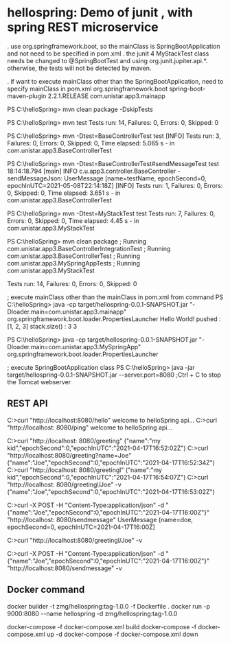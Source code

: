 # hellospring: Demo of junit , with spring REST microservice
   . use org.springframework.boot, so the mainClass is SpringBootApplication and not need to be specified in pom.xml
   . the junit 4 MyStackTest class needs be changed to @SpringBootTest and using org.junit.jupiter.api.*. 
     otherwise, the tests will not be detected by maven.

   . if want to execute mainClass other than the SpringBootApplication, need to specify mainClass in pom.xml 
         <plugin>
             <groupId>org.springframework.boot</groupId>
             <artifactld>spring-boot-maven-plugin</artifactld>
             <version>2.2.1.RELEASE</version>
             <configuration>
                <mainClass>com.unistar.app3.mainapp</mainClass>
             </configuration>
         </plugin>

PS C:\helloSpring> mvn clean package -DskipTests

PS C:\helloSpring> mvn test
   Tests run: 14, Failures: 0, Errors: 0, Skipped: 0

PS C:\helloSpring> mvn -Dtest=BaseControllerTest test
   [INFO] Tests run: 3, Failures: 0, Errors: 0, Skipped: 0, Time elapsed: 5.065 s - in com.unistar.app3.BaseControllerTest

PS C:\helloSpring> mvn -Dtest=BaseControllerTest#sendMessageTest test
   18:14:18.794 [main] INFO c.u.app3.controller.BaseController - sendMessageJson: UserMessage [name=testName, epochSecond=0, 
   epochInUTC=2021-05-08T22:14:18Z]
   [INFO] Tests run: 1, Failures: 0, Errors: 0, Skipped: 0, Time elapsed: 3.651 s - in com.unistar.app3.BaseControllerTest

PS C:\helloSpring> mvn -Dtest=MyStackTest test
   Tests run: 7, Failures: 0, Errors: 0, Skipped: 0, Time elapsed: 4.45 s - in com.unistar.app3.MyStackTest

PS C:\helloSpring> mvn clean package
   ; Running com.unistar.app3.BaseControllerIntegrationTest 
   ; Running com.unistar.app3.BaseControllerTest
   ; Running com.unistar.app3.MySpringAppTests
   ; Running com.unistar.app3.MyStackTest
   
   Tests run: 14, Failures: 0, Errors: 0, Skipped: 0

; execute mainClass other than the mainClass in pom.xml from command
PS C:\helloSpring> java -cp target/hellospring-0.0.1-SNAPSHOT.jar "-Dloader.main=com.unistar.app3.mainapp" 
org.springframework.boot.loader.PropertiesLauncher
   Hello World!
   pushed : [1, 2, 3]
   stack.size() : 3
   3

PS C:\helloSpring> java -cp target/hellospring-0.0.1-SNAPSHOT.jar "-Dloader.main=com.unistar.app3.MySpringApp" 
org.springframework.boot.loader.PropertiesLauncher

; execute SpringBootApplication class
PS C:\helloSpring> java -jar target/hellospring-0.0.1-SNAPSHOT.jar --server.port=8080 
  ;Ctrl + C to stop the Tomcat webserver

## REST API
C:\>curl "http://localhost:8080/hello"
welcome to helloSpring api...
C:\>curl "http://localhost: 8080/ping"
welcome to helloSpring api...

C:\>curl "http://localhost: 8080/greeting"
("name":"my kid","epochSecond":0,"epochInUTC":"2021-04-17T16:52:02Z") 
C:\>curl "http://localhost:8080/greeting?name=Joe"
("name":"Joe","epochSecond":0,"epochInUTC":"2021-04-17T16:52:34Z")
C:\>curl "http://localhost: 8080/greetingl"
("name":"my kid","epochSecond":0,"epochInUTC":"2021-04-17T16:54:07Z") 
C:\>curl "http://localhost: 8080/greetingl/Joe" -v
("name":"Joe","epochSecond":0,"epochInUTC":"2021-04-17T16:53:02Z")

C:\>curl -X POST -H "Content-Type:application/json" -d "{\"name\":\"Joe\",\"epochSecond\":0,\"epochInUTC\":\"2021-04-17T16:00Z\"}" "http://localhost: 8080/sendmessage"
UserMessage (name=doe, epochSecond=0, epochInUTC=2021-04-17T16:00Z]

C:\>curl "http://localhost:8080/greetingl/Joe" -v

C:\>curl -X POST -H "Content-Type:application/json" -d "{\"name\":\"Joe\",\"epochSecond\":0,\"epochInUTC\":\"2021-04-17T16:00Z\"}" 
"http://localhost:8080/sendmessage" -v

## Docker command
docker builder -t zmg/hellospring:tag-1.0.0 -f Dockerfile .
docker run -p 9000:8080 --name hellospring -d zmg/hellospring:tag-1.0.0

docker-compose -f docker-compose.xml build 
docker-compose -f docker-compose.xml up -d 
docker-compose -f docker-compose.xml down
